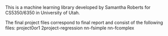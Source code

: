 This is a machine learning library developed by Samantha Roberts for
CS5350/6350 in University of Utah.

The final project files correspond to final report and consist of the following files:
project0or1 
2project-regression
nn-fsimple
nn-fcomplex
